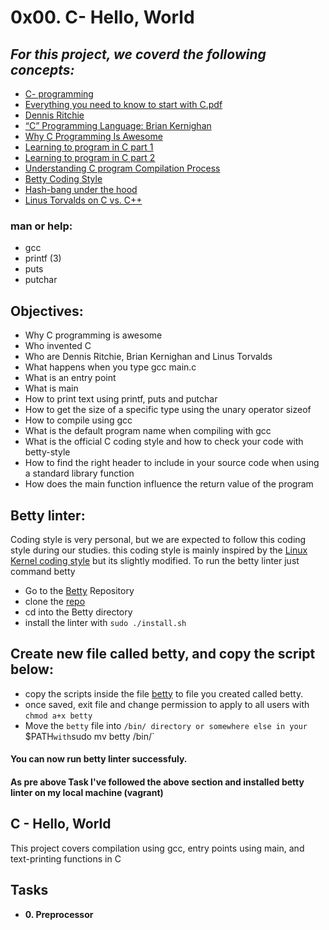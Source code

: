 # 0x00. C- Hello, World
## _For this project, we coverd the following concepts:_
- [C- programming](https://s3.amazonaws.com/alx-intranet.hbtn.io/uploads/misc/2022/4/e0ccf91eec6b977a9e00ed384dc285df9c2772e3.pdf?X-Amz-Algorithm=AWS4-HMAC-SHA256&X-Amz-Credential=AKIARDDGGGOUSBVO6H7D%2F20220807%2Fus-east-1%2Fs3%2Faws4_request&X-Amz-Date=20220807T103314Z&X-Amz-Expires=86400&X-Amz-SignedHeaders=host&X-Amz-Signature=1e964e78fae577e13435113615556da1c6c3f011f9235003c64bf4d3c99a0be3)
- [Everything you need to know to start with C.pdf](https://s3.amazonaws.com/alx-intranet.hbtn.io/uploads/misc/2022/4/e0ccf91eec6b977a9e00ed384dc285df9c2772e3.pdf?X-Amz-Algorithm=AWS4-HMAC-SHA256&X-Amz-Credential=AKIARDDGGGOUSBVO6H7D%2F20220727%2Fus-east-1%2Fs3%2Faws4_request&X-Amz-Date=20220727T193030Z&X-Amz-Expires=86400&X-Amz-SignedHeaders=host&X-Amz-Signature=9584aa4ed7675a90914aad1c0e2d2bc2be3f9277e216fe38606891120107e799)
- [Dennis Ritchie](https://en.wikipedia.org/wiki/Dennis_Ritchie)
- [“C” Programming Language: Brian Kernighan](https://www.youtube.com/watch?v=de2Hsvxaf8M)
- [Why C Programming Is Awesome](https://www.youtube.com/watch?v=smGalmxPVYc)
- [Learning to program in C part 1](https://www.youtube.com/watch?v=rk2fK2IIiiQ)
- [Learning to program in C part 2](https://www.youtube.com/watch?v=FwpP_MsZWnU)
- [Understanding C program Compilation Process](https://www.youtube.com/watch?v=VDslRumKvRA)
- [Betty Coding Style](https://github.com/holbertonschool/Betty/wiki)
- [Hash-bang under the hood](https://twitter.com/unix_byte/status/1024147947393495040?s=21)
- [Linus Torvalds on C vs. C++](http://harmful.cat-v.org/software/c++/linus)
### man or help:
- gcc 
- printf (3)
- puts
- putchar
## Objectives:
- Why C programming is awesome
- Who invented C
- Who are Dennis Ritchie, Brian Kernighan and Linus Torvalds
- What happens when you type gcc main.c
- What is an entry point
- What is main
- How to print text using printf, puts and putchar
- How to get the size of a specific type using the unary operator sizeof
- How to compile using gcc
- What is the default program name when compiling with gcc
- What is the official C coding style and how to check your code with betty-style
- How to find the right header to include in your source code when using a standard library function
- How does the main function influence the return value of the program

## Betty linter:
Coding style is very personal, but we are expected to follow this coding style during our studies. this coding style is mainly inspired by the [Linux Kernel coding style](https://git.kernel.org/pub/scm/linux/kernel/git/torvalds/linux.git/plain/Documentation/process/coding-style.rst) but its slightly modified.
To run the betty linter just command betty <filename>
- Go to the [Betty](https://github.com/holbertonschool/Betty) Repository
- clone the [repo](https://github.com/holbertonschool/Betty)
- cd into the Betty directory
- install the linter with `sudo ./install.sh`
## Create new file called betty, and copy the script below:
- copy the scripts inside the file [betty](https://github.com/henicodes/Resources/blob/main/betty) to file you created called betty.
- once saved, exit file and change permission to apply to all users with `chmod a+x betty`
- Move the `betty` file into `/bin/ directory or somewhere else in your `$PATH` with `sudo mv betty /bin/`
#### You can now run betty linter successfuly.
#### As pre above Task I've followed the above section and installed betty linter on my local machine (vagrant)
## C - Hello, World
This project covers compilation using gcc, entry points using main, and text-printing functions in C
## Tasks
- **0. Preprocessor**
  
  
